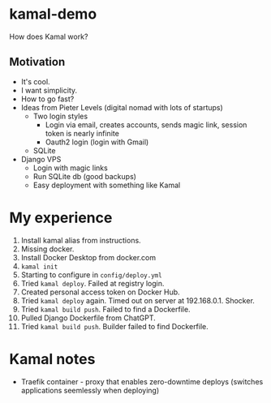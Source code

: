 # kamal-demo

How does Kamal work?

## Motivation

* It's cool.
* I want simplicity.
* How to go fast?
* Ideas from Pieter Levels (digital nomad with lots of startups)
  * Two login styles
    * Login via email, creates accounts, sends magic link,
      session token is nearly infinite
    * Oauth2 login (login with Gmail)
  * SQLite
* Django VPS
  * Login with magic links
  * Run SQLite db (good backups)
  * Easy deployment with something like Kamal

# My experience

1. Install kamal alias from instructions.
2. Missing docker.
3. Install Docker Desktop from docker.com
4. `kamal init`
5. Starting to configure in `config/deploy.yml`
6. Tried `kamal deploy`. Failed at registry login.
7. Created personal access token on Docker Hub.
8. Tried `kamal deploy` again. Timed out on server at 192.168.0.1. Shocker.
9. Tried `kamal build push`. Failed to find a Dockerfile.
10. Pulled Django Dockerfile from ChatGPT.
11. Tried `kamal build push`. Builder failed to find Dockerfile.


# Kamal notes

* Traefik container - proxy that enables zero-downtime deploys
  (switches applications seemlessly when deploying)
